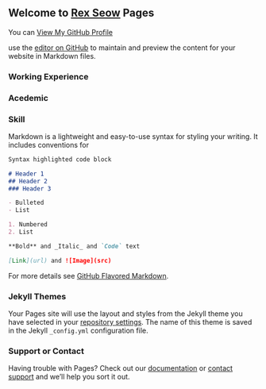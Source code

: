 ## Welcome to [Rex Seow](https://github.com/RexSeowKwenJin) Pages

You can [View My GitHub Profile](https://github.com/RexSeowKwenJin)

use the [editor on GitHub](https://github.com/RexSeowKwenJin/RexSeow.github.io/edit/master/README.md) to maintain and preview the content for your website in Markdown files.

### Working Experience

### Acedemic

### Skill

Markdown is a lightweight and easy-to-use syntax for styling your writing. It includes conventions for

```markdown
Syntax highlighted code block

# Header 1
## Header 2
### Header 3

- Bulleted
- List

1. Numbered
2. List

**Bold** and _Italic_ and `Code` text

[Link](url) and ![Image](src)
```

For more details see [GitHub Flavored Markdown](https://guides.github.com/features/mastering-markdown/).

### Jekyll Themes

Your Pages site will use the layout and styles from the Jekyll theme you have selected in your [repository settings](https://github.com/RexSeowKwenJin/RexSeow.github.io/settings). The name of this theme is saved in the Jekyll `_config.yml` configuration file.

### Support or Contact

Having trouble with Pages? Check out our [documentation](https://help.github.com/categories/github-pages-basics/) or [contact support](https://github.com/contact) and we’ll help you sort it out.
